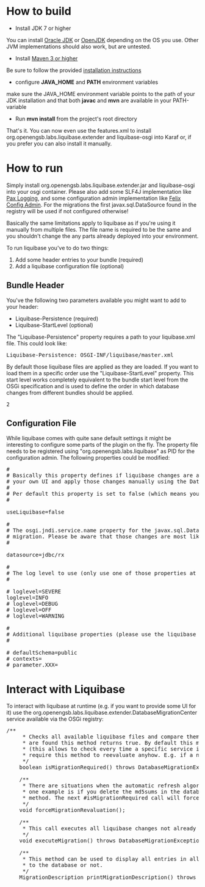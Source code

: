 How to build
====================
* Install JDK 7 or higher

You can install [Oracle JDK](http://www.oracle.com/technetwork/java/javase/downloads/index.html) or
[OpenJDK](http://openjdk.java.net/install/index.html) depending on the OS you use.
Other JVM implementations should also work, but are untested.

* Install [Maven 3 or higher](http://maven.apache.org/download.html)

Be sure to follow the provided [installation instructions](http://maven.apache.org/download.html#Installation)

* configure **JAVA_HOME** and **PATH** environment variables

make sure the JAVA_HOME environment variable points to the path of your JDK installation and that both **javac** and
**mvn** are available in your PATH-variable

* Run **mvn install** from the project's root directory

That's it. You can now even use the features.xml to install org.openengsb.labs.liquibase.extender and liquibase-osgi
into Karaf or, if you prefer you can also install it manually.

How to run
====================
Simply install org.openengsb.labs.liquibase.extender.jar and liquibase-osgi into your osgi container. Please also add
some SLF4J implementation like [Pax Logging](http://team.ops4j.org/wiki/display/paxlogging/Download), and some configuration
admin implementation like [Felix Config Admin](https://felix.apache.org/site/apache-felix-config-admin.html). For the
migrations the first javax.sql.DataSource found in the registry will be used if not configured otherwise!

Basically the same limitations apply to liquibase as if you're using it manually from multiple files. The file name
is required to be the same and you shouldn't change the any parts already deployed into your environment.

To run liquibase you've to do two things:

1) Add some header entries to your bundle (required)
2) Add a liquibase configuration file (optional)

Bundle Header
------------------------
You've the following two parameters available you might want to add to your header:

* Liquibase-Persistence (required)
* Liquibase-StartLevel (optional)

The "Liquibase-Persistence" property requires a path to your liquibase.xml file. This could look like:

<pre>
Liquibase-Persistence: OSGI-INF/liquibase/master.xml
</pre>

By default those liquibase files are applied as they are loaded. If you want to load them in a specific order use the
"Liquibase-StartLevel" property. This start level works completely equivalent to the bundle start level from the OSGi
specification and is used to define the order in which database changes from different bundles should be applied.

<pre>
<Liquibase-StartLevel>2</Liquibase-StartLevel>
</pre>

Configuration File
-----------------------
While liquibase comes with quite sane default settings it might be interesting to configure some parts of the plugin
on the fly. The property file needs to be registered using "org.openengsb.labs.liquibase" as PID for the configuration
admin. The following properties could be modified:

<pre>
#
# Basically this property defines if liquibase changes are applied as soon as they're found or if you want to write
# your own UI and apply those changes manually using the DatabaseMigrationCenter service.
#
# Per default this property is set to false (which means you have to apply those changes manually)
#

useLiquibase=false

#
# The osgi.jndi.service.name property for the javax.sql.DataSource service which should be used to apply the database
# migration. Please be aware that those changes are most likely to require create/alter table permissions!
#

datasource=jdbc/rx

#
# The log level to use (only use one of those properties at once)
#

# loglevel=SEVERE
loglevel=INFO
# loglevel=DEBUG
# loglevel=OFF
# loglevel=WARNING

#
# Additional liquibase properties (please use the liquibase documentation to lookup those)
#

# defaultSchema=public
# contexts=
# parameter.XXX=
</pre>

Interact with Liquibase
========================
To interact with liquibase at runtime (e.g. if you want to provide some UI for it) use the
org.openengsb.labs.liquibase.extender.DatabaseMigrationCenter service available via the OSGi registry:

<pre>
/**
     * Checks all available liquibase files and compare them with the current database. If any differences
     * are found this method returns true. By default this method only checks once if a migration is required
     * (this allows to check every time a specific service is called or a web page should be displayed). Some events
     * require this method to reevaluate anyhow. E.g. if a new bundle is installed/uninstalled.
     */
    boolean isMigrationRequired() throws DatabaseMigrationException;

    /**
     * There are situations when the automatic refresh algorithm in the #isMigrationRequired method isn't enough;
     * one example is if you delete the md5sums in the database itself. In that (or a similar) case simply call this
     * method. The next #isMigrationRequired call will force a reevaluation.
     */
    void forceMigrationRevaluation();

    /**
     * This call executes all liquibase changes not already applied.
     */
    void executeMigration() throws DatabaseMigrationException;

    /**
     * This method can be used to display all entries in all liquibase.xml files AND if they're already applied
     * to the database or not.
     */
    MigrationDescription printMigrationDescription() throws DatabaseMigrationException;
</pre>
